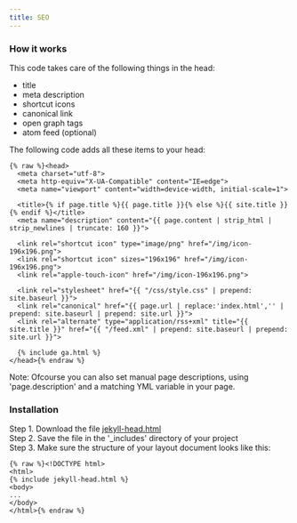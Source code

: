 ```yaml
---
title: SEO
---
```


### How it works

This code takes care of the following things in the head:

- title
- meta description
- shortcut icons
- canonical link
- open graph tags
- atom feed (optional)

The following code adds all these items to your head:

```
{% raw %}<head>
  <meta charset="utf-8">
  <meta http-equiv="X-UA-Compatible" content="IE=edge">
  <meta name="viewport" content="width=device-width, initial-scale=1">

  <title>{% if page.title %}{{ page.title }}{% else %}{{ site.title }}{% endif %}</title>
  <meta name="description" content="{{ page.content | strip_html | strip_newlines | truncate: 160 }}">
  
  <link rel="shortcut icon" type="image/png" href="/img/icon-196x196.png">
  <link rel="shortcut icon" sizes="196x196" href="/img/icon-196x196.png">
  <link rel="apple-touch-icon" href="/img/icon-196x196.png">

  <link rel="stylesheet" href="{{ "/css/style.css" | prepend: site.baseurl }}">
  <link rel="canonical" href="{{ page.url | replace:'index.html','' | prepend: site.baseurl | prepend: site.url }}">
  <link rel="alternate" type="application/rss+xml" title="{{ site.title }}" href="{{ "/feed.xml" | prepend: site.baseurl | prepend: site.url }}">
  
  {% include ga.html %}
</head>{% endraw %}
```

Note: Ofcourse you can also set manual page descriptions, using 'page.description' and a matching YML variable in your page. 

### Installation

Step 1. Download the file [jekyll-head.html](https://raw.githubusercontent.com/jhvanderschee/jekyllcodex/gh-pages/_includes/reading-time.html)
<br />Step 2. Save the file in the '_includes' directory of your project
<br />Step 3. Make sure the structure of your layout document looks like this:

```
{% raw %}<!DOCTYPE html>
<html>
{% include jekyll-head.html %}
<body>
...
</body>
</html>{% endraw %}
```

